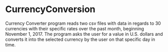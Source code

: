 # CurrencyConversion
Currency Converter program reads two csv files with data in regards to 30 currencies with their specific rates over the past month, beginning November 1, 2017. The program asks the user for a value in U.S. dollars and converts it into the selected currency by the user on that specific day in time. 
